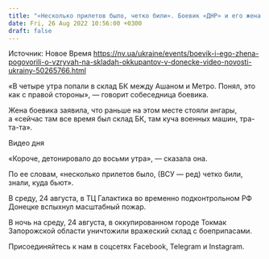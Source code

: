 ```yaml
---
title: "«Несколько прилетов было, четко били». Боевик «ДНР» и его жена рассказали о взрывах на складах оккупантов — перехват ГУР"
date: Fri, 26 Aug 2022 10:56:00 +0300
draft: false
---
```

Источник: Новое Время https://nv.ua/ukraine/events/boevik-i-ego-zhena-pogovorili-o-vzryvah-na-skladah-okkupantov-v-donecke-video-novosti-ukrainy-50265766.html


«В четыре утра попали в склад БК между Ашаном и Метро. Понял, это как с правой стороны», — говорит собеседница боевика.

Жена боевика заявила, что раньше на этом месте стояли ангары, а «сейчас там все время был склад БК, там куча военных машин, тра-та-та».

 Видео дня   

«Короче, детонировало до восьми утра», — сказала она.

По ее словам, «несколько прилетов было, (ВСУ — ред) четко били, знали, куда бьют».

 В среду, 24 августа, в ТЦ Галактика во временно подконтрольном РФ Донецке вспыхнул масштабный пожар.

В ночь на среду, 24 августа, в оккупированном городе Токмак Запорожской области уничтожили вражеский склад с боеприпасами.

Присоединяйтесь к нам в соцсетях Facebook, Telegram и Instagram.

